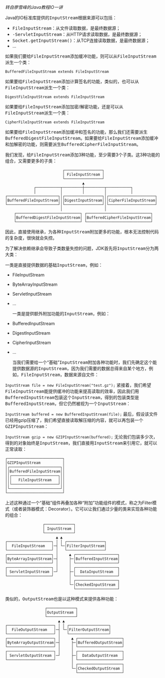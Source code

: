 <i>转自廖雪峰的Java教程IO一讲</i>

Java的IO标准库提供的<kbd>InputStream</kbd>根据来源可以包括：

- <kbd>FileInputStream</kbd>：从文件读取数据，是最终数据源；
- <kbd>-ServletInputStream</kbd>：从HTTP请求读取数据，是最终数据源；
- <kbd>Socket.getInputStream()</kbd>：从TCP连接读取数据，是最终数据源；
- ...

如果我们要给<kbd>FileInputStream</kbd>添加缓冲功能，则可以从<kbd>FileInputStream</kbd>派生一个类：

```BufferedFileInputStream extends FileInputStream```

如果要给<kbd>FileInputStream</kbd>添加计算签名的功能，类似的，也可以从<kbd>FileInputStream</kbd>派生一个类：

```DigestFileInputStream extends FileInputStream```

如果要给<kbd>FileInputStream</kbd>添加加密/解密功能，还是可以从<kbd>FileInputStream</kbd>派生一个类：

```CipherFileInputStream extends FileInputStream```

如果要给<kbd>FileInputStream</kbd>添加缓冲和签名的功能，那么我们还需要派生<kbd>BufferedDigestFileInputStream</kbd>。如果要给<kbd>FileInputStream</kbd>添加缓冲和加解密的功能，则需要派生<kbd>BufferedCipherFileInputStream</kbd>。

我们发现，给<kbd>FileInputStream</kbd>添加3种功能，至少需要3个子类。这3种功能的组合，又需要更多的子类：

```
                          ┌─────────────────┐
                          │ FileInputStream │
                          └─────────────────┘
                                   ▲
             ┌───────────┬─────────┼─────────┬───────────┐
             │           │         │         │           │
┌───────────────────────┐│┌─────────────────┐│┌─────────────────────┐
│BufferedFileInputStream│││DigestInputStream│││CipherFileInputStream│
└───────────────────────┘│└─────────────────┘│└─────────────────────┘
                         │                   │
    ┌─────────────────────────────┐ ┌─────────────────────────────┐
    │BufferedDigestFileInputStream│ │BufferedCipherFileInputStream│
    └─────────────────────────────┘ └─────────────────────────────┘

```



因此，直接使用继承，为各种<kbd>InputStream</kbd>附加更多的功能，根本无法控制代码的复杂度，很快就会失控。

为了解决依赖继承会导致子类数量失控的问题，JDK首先将<kbd>InputStream</kbd>分为两大类：

一类是直接提供数据的基础<kbd>InputStream</kbd>，例如：

- FileInputStream
- ByteArrayInputStream
- ServletInputStream
- ...

  一类是提供额外附加功能的<kbd>InputStream</kbd>，例如：

- BufferedInputStream
- DigestInputStream
- CipherInputStream
- ...

  当我们需要给一个“基础”<kbd>InputStream</kbd>附加各种功能时，我们先确定这个能提供数据源的<kbd>InputStream</kbd>，因为我们需要的数据总得来自某个地方，例如，<kbd>FileInputStream</kbd>，数据来源自文件：

```InputStream file = new FileInputStream("test.gz");```
紧接着，我们希望<kbd>FileInputStream</kbd>能提供缓冲的功能来提高读取的效率，因此我们用<kbd>BufferedInputStream</kbd>包装这个<kbd>InputStream</kbd>，得到的包装类型是<kbd>BufferedInputStream</kbd>，但它仍然被视为一个<kbd>InputStream</kbd>：

```InputStream buffered = new BufferedInputStream(file);```
最后，假设该文件已经用gzip压缩了，我们希望直接读取解压缩的内容，就可以再包装一个<kbd>GZIPInputStream</kbd>：

```InputStream gzip = new GZIPInputStream(buffered);```
无论我们包装多少次，得到的对象始终是<kbd>InputStream</kbd>，我们直接用<kbd>InputStream</kbd>来引用它，就可以正常读取：

```
┌─────────────────────────┐
│GZIPInputStream          │
│┌───────────────────────┐│
││BufferedFileInputStream││
││┌─────────────────────┐││
│││   FileInputStream   │││
││└─────────────────────┘││
│└───────────────────────┘│
└─────────────────────────┘

```

上述这种通过一个“基础”组件再叠加各种“附加”功能组件的模式，称之为Filter模式（或者装饰器模式：Decorator）。它可以让我们通过少量的类来实现各种功能的组合：

```                       
                 ┌─────────────┐
                 │ InputStream │
                 └─────────────┘
                       ▲ ▲
┌────────────────────┐ │ │ ┌─────────────────┐
│  FileInputStream   │─┤ └─│FilterInputStream│
└────────────────────┘ │   └─────────────────┘
┌────────────────────┐ │     ▲ ┌───────────────────┐
│ByteArrayInputStream│─┤     ├─│BufferedInputStream│
└────────────────────┘ │     │ └───────────────────┘
┌────────────────────┐ │     │ ┌───────────────────┐
│ ServletInputStream │─┘     ├─│  DataInputStream  │
└────────────────────┘       │ └───────────────────┘
                             │ ┌───────────────────┐
                             └─│CheckedInputStream │
                               └───────────────────┘     
```


类似的，<kbd>OutputStream</kbd>也是以这种模式来提供各种功能：

```
                  ┌─────────────┐
                  │OutputStream │
                  └─────────────┘
                        ▲ ▲
┌─────────────────────┐ │ │ ┌──────────────────┐
│  FileOutputStream   │─┤ └─│FilterOutputStream│
└─────────────────────┘ │   └──────────────────┘
┌─────────────────────┐ │     ▲ ┌────────────────────┐
│ByteArrayOutputStream│─┤     ├─│BufferedOutputStream│
└─────────────────────┘ │     │ └────────────────────┘
┌─────────────────────┐ │     │ ┌────────────────────┐
│ ServletOutputStream │─┘     ├─│  DataOutputStream  │
└─────────────────────┘       │ └────────────────────┘
                              │ ┌────────────────────┐
                              └─│CheckedOutputStream │
                                └────────────────────┘

```



